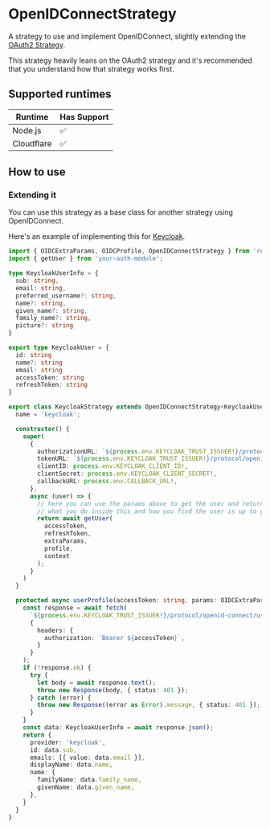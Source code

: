 # OpenIDConnectStrategy

A strategy to use and implement OpenIDConnect, slightly extending the [OAuth2 Strategy](https://github.com/sergiodxa/remix-auth-oauth2).

This strategy heavily leans on the OAuth2 strategy and it's recommended that you understand how that strategy works first.

## Supported runtimes

| Runtime    | Has Support |
| ---------- | ----------- |
| Node.js    | ✅          |
| Cloudflare | ✅          |

## How to use

### Extending it

You can use this strategy as a base class for another strategy using OpenIDConnect.

Here's an example of implementing this for [Keycloak](https://www.keycloak.org/).

```ts
import { OIDCExtraParams, OIDCProfile, OpenIDConnectStrategy } from 'remix-auth-oidc';
import { getUser } from 'your-auth-module';

type KeycloakUserInfo = {
  sub: string,
  email: string,
  preferred_username?: string,
  name?: string,
  given_name?: string,
  family_name?: string,
  picture?: string
}

export type KeycloakUser = {
  id: string
  name?: string
  email: string
  accessToken: string
  refreshToken: string
}

export class KeycloakStrategy extends OpenIDConnectStrategy<KeycloakUser, OIDCProfile, OIDCExtraParams> {
  name = 'keycloak';

  constructor() {
    super(
      {
        authorizationURL: `${process.env.KEYCLOAK_TRUST_ISSUER!}/protocol/openid-connect/auth`,
        tokenURL: `${process.env.KEYCLOAK_TRUST_ISSUER!}/protocol/openid-connect/token`,
        clientID: process.env.KEYCLOAK_CLIENT_ID!,
        clientSecret: process.env.KEYCLOAK_CLIENT_SECRET!,
        callbackURL: process.env.CALLBACK_URL!,
      },
      async (user) => {
        // here you can use the params above to get the user and return it
        // what you do inside this and how you find the user is up to you
        return await getUser(
          accessToken,
          refreshToken,
          extraParams,
          profile,
          context
        );
      }
    )
  }

  protected async userProfile(accessToken: string, params: OIDCExtraParams): Promise<OIDCProfile> {
    const response = await fetch(
      `${process.env.KEYCLOAK_TRUST_ISSUER!}/protocol/openid-connect/userinfo`,
      {
        headers: {
          authorization: `Bearer ${accessToken}`,
        }
      }
    );
    if (!response.ok) {
      try {
        let body = await response.text();
        throw new Response(body, { status: 401 });
      } catch (error) {
        throw new Response((error as Error).message, { status: 401 });
      }
    }
    const data: KeycloakUserInfo = await response.json();
    return {
      provider: 'keycloak',
      id: data.sub,
      emails: [{ value: data.email }],
      displayName: data.name,
      name: {
        familyName: data.family_name,
        givenName: data.given_name,
      },
    }
  }
}
```
